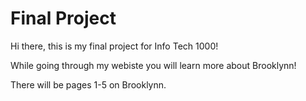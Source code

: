 # Final Project

Hi there, this is my final project for Info Tech 1000!

While going through my webiste you will learn more about Brooklynn!

There will be pages 1-5 on Brooklynn.
